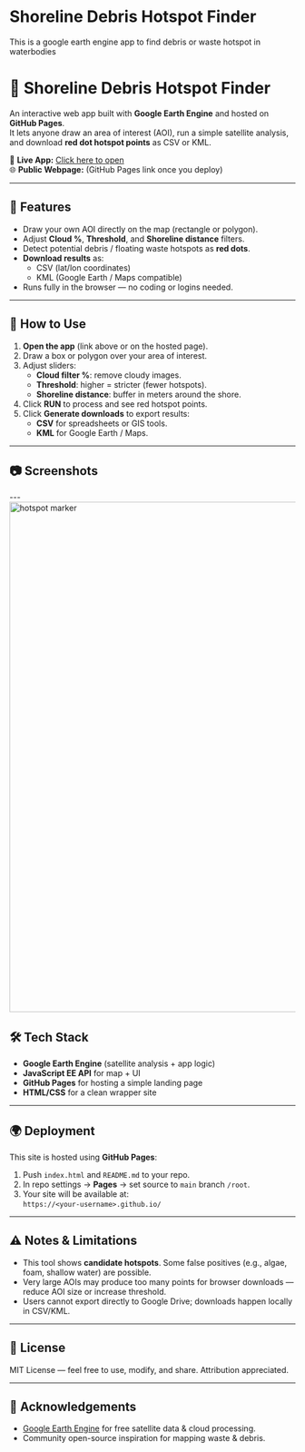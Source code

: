 # Shoreline Debris Hotspot Finder
This is a google earth engine app to find debris or waste hotspot in waterbodies

# 🌊 Shoreline Debris Hotspot Finder

An interactive web app built with **Google Earth Engine** and hosted on **GitHub Pages**.  
It lets anyone draw an area of interest (AOI), run a simple satellite analysis, and download **red dot hotspot points** as CSV or KML.

🔗 **Live App:** [Click here to open](https://sharathravi001.users.earthengine.app/view/shoreline-debris-hotspot-finder)  
🌐 **Public Webpage:** (GitHub Pages link once you deploy)

---

## 🚀 Features
- Draw your own AOI directly on the map (rectangle or polygon).
- Adjust **Cloud %**, **Threshold**, and **Shoreline distance** filters.
- Detect potential debris / floating waste hotspots as **red dots**.
- **Download results** as:
  - CSV (lat/lon coordinates)
  - KML (Google Earth / Maps compatible)
- Runs fully in the browser — no coding or logins needed.

---

## 📖 How to Use
1. **Open the app** (link above or on the hosted page).
2. Draw a box or polygon over your area of interest.
3. Adjust sliders:
   - **Cloud filter %**: remove cloudy images.
   - **Threshold**: higher = stricter (fewer hotspots).
   - **Shoreline distance**: buffer in meters around the shore.
4. Click **RUN** to process and see red hotspot points.
5. Click **Generate downloads** to export results:
   - **CSV** for spreadsheets or GIS tools.
   - **KML** for Google Earth / Maps.

---

## 📷 Screenshots

---<img width="1918" height="899" alt="hotspot marker" src="https://github.com/user-attachments/assets/f76bc54a-ab22-4da5-b694-29a4afafc5c0" />


## 🛠️ Tech Stack
- **Google Earth Engine** (satellite analysis + app logic)
- **JavaScript EE API** for map + UI
- **GitHub Pages** for hosting a simple landing page
- **HTML/CSS** for a clean wrapper site


---

## 🌍 Deployment
This site is hosted using **GitHub Pages**:

1. Push `index.html` and `README.md` to your repo.
2. In repo settings → **Pages** → set source to `main` branch `/root`.
3. Your site will be available at:  
   `https://<your-username>.github.io/`

---

## ⚠️ Notes & Limitations
- This tool shows **candidate hotspots**. Some false positives (e.g., algae, foam, shallow water) are possible.
- Very large AOIs may produce too many points for browser downloads — reduce AOI size or increase threshold.
- Users cannot export directly to Google Drive; downloads happen locally in CSV/KML.

---

## 📜 License
MIT License — feel free to use, modify, and share. Attribution appreciated.

---

## 🙌 Acknowledgements
- [Google Earth Engine](https://earthengine.google.com/) for free satellite data & cloud processing.  
- Community open-source inspiration for mapping waste & debris.  



